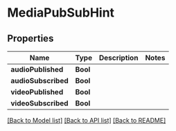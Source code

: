 # MediaPubSubHint

## Properties
Name | Type | Description | Notes
------------ | ------------- | ------------- | -------------
**audioPublished** | **Bool** |  | 
**audioSubscribed** | **Bool** |  | 
**videoPublished** | **Bool** |  | 
**videoSubscribed** | **Bool** |  | 

[[Back to Model list]](../README.md#documentation-for-models) [[Back to API list]](../README.md#documentation-for-api-endpoints) [[Back to README]](../README.md)


